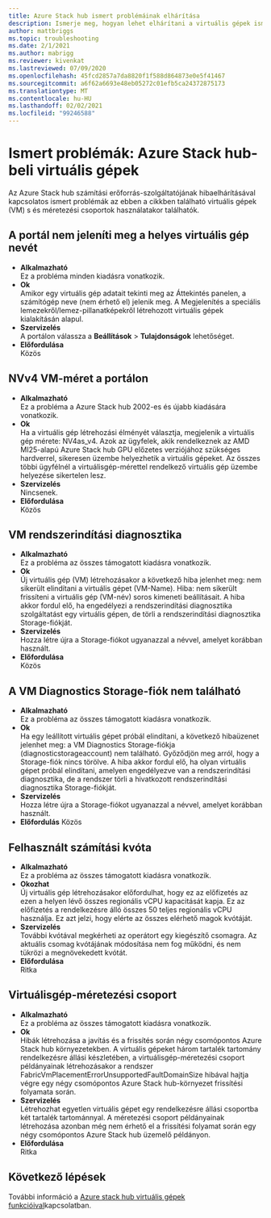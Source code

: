 ```yaml
---
title: Azure Stack hub ismert problémáinak elhárítása
description: Ismerje meg, hogyan lehet elhárítani a virtuális gépek ismert problémáit Azure Stack hub-on
author: mattbriggs
ms.topic: troubleshooting
ms.date: 2/1/2021
ms.author: mabrigg
ms.reviewer: kivenkat
ms.lastreviewed: 07/09/2020
ms.openlocfilehash: 45fcd2857a7da8820f1f588d864873e0e5f41467
ms.sourcegitcommit: a6f62a6693e48eb05272c01efb5ca24372875173
ms.translationtype: MT
ms.contentlocale: hu-HU
ms.lasthandoff: 02/02/2021
ms.locfileid: "99246588"
---
```

# <a name="known-issues-vms-on-azure-stack-hub"></a>Ismert problémák: Azure Stack hub-beli virtuális gépek

Az Azure Stack hub számítási erőforrás-szolgáltatójának hibaelhárításával kapcsolatos ismert problémák az ebben a cikkben található virtuális gépek (VM) s és méretezési csoportok használatakor találhatók.

## <a name="portal-doesnt-show-correct-vm-name"></a>A portál nem jeleníti meg a helyes virtuális gép nevét
- **Alkalmazható**  
    Ez a probléma minden kiadásra vonatkozik.  
- **Ok**  
    Amikor egy virtuális gép adatait tekinti meg az Áttekintés panelen, a számítógép neve (nem érhető el) jelenik meg. A Megjelenítés a speciális lemezekről/lemez-pillanatképekről létrehozott virtuális gépek kialakításán alapul.  
- **Szervizelés**  
    A portálon válassza a **Beállítások**  >  **Tulajdonságok** lehetőséget.
- **Előfordulása**  
    Közös  

## <a name="nvv4-vm-size-on-portal"></a>NVv4 VM-méret a portálon
- **Alkalmazható**  
    Ez a probléma a Azure Stack hub 2002-es és újabb kiadására vonatkozik.  
- **Ok**  
    Ha a virtuális gép létrehozási élményét választja, megjelenik a virtuális gép mérete: NV4as_v4. Azok az ügyfelek, akik rendelkeznek az AMD MI25-alapú Azure Stack hub GPU előzetes verziójához szükséges hardverrel, sikeresen üzembe helyezhetik a virtuális gépeket. Az összes többi ügyfélnél a virtuálisgép-mérettel rendelkező virtuális gép üzembe helyezése sikertelen lesz.  
- **Szervizelés**  
    Nincsenek.  
- **Előfordulása**  
    Közös  

## <a name="vm-boot-diagnostics"></a>VM rendszerindítási diagnosztika
- **Alkalmazható**  
    Ez a probléma az összes támogatott kiadásra vonatkozik.  
- **Ok**  
    Új virtuális gép (VM) létrehozásakor a következő hiba jelenhet meg: nem sikerült elindítani a virtuális gépet (VM-Name). Hiba: nem sikerült frissíteni a virtuális gép (VM-név) soros kimeneti beállításait. A hiba akkor fordul elő, ha engedélyezi a rendszerindítási diagnosztika szolgáltatást egy virtuális gépen, de törli a rendszerindítási diagnosztika Storage-fiókját.  
- **Szervizelés**  
    Hozza létre újra a Storage-fiókot ugyanazzal a névvel, amelyet korábban használt.
- **Előfordulása**  
    Közös  

## <a name="vm-diagnostics-storage-account-not-found"></a>A VM Diagnostics Storage-fiók nem található
- **Alkalmazható**  
    Ez a probléma az összes támogatott kiadásra vonatkozik.  
- **Ok**  
    Ha egy leállított virtuális gépet próbál elindítani, a következő hibaüzenet jelenhet meg: a VM Diagnostics Storage-fiókja (diagnosticstorageaccount) nem található. Győződjön meg arról, hogy a Storage-fiók nincs törölve. A hiba akkor fordul elő, ha olyan virtuális gépet próbál elindítani, amelyen engedélyezve van a rendszerindítási diagnosztika, de a rendszer törli a hivatkozott rendszerindítási diagnosztika Storage-fiókját.  
- **Szervizelés**  
    Hozza létre újra a Storage-fiókot ugyanazzal a névvel, amelyet korábban használt.  
- **Előfordulás** Közös  

## <a name="consumed-compute-quota"></a>Felhasznált számítási kvóta
- **Alkalmazható**  
    Ez a probléma az összes támogatott kiadásra vonatkozik.  
- **Okozhat**   
    Új virtuális gép létrehozásakor előfordulhat, hogy ez az előfizetés az ezen a helyen lévő összes regionális vCPU kapacitását kapja. Ez az előfizetés a rendelkezésre álló összes 50 teljes regionális vCPU használja. Ez azt jelzi, hogy elérte az összes elérhető magok kvótáját.  
- **Szervizelés**  
    További kvótával megkérheti az operátort egy kiegészítő csomagra. Az aktuális csomag kvótájának módosítása nem fog működni, és nem tükrözi a megnövekedett kvótát.
- **Előfordulása**  
    Ritka  

## <a name="virtual-machine-scale-set"></a>Virtuálisgép-méretezési csoport

-  **Alkalmazható**  
    Ez a probléma az összes támogatott kiadásra vonatkozik.  
- **Ok**  
    Hibák létrehozása a javítás és a frissítés során négy csomópontos Azure Stack hub környezetekben. A virtuális gépeket három tartalék tartomány rendelkezésre állási készletében, a virtuálisgép-méretezési csoport példányainak létrehozásakor a rendszer FabricVmPlacementErrorUnsupportedFaultDomainSize hibával hajtja végre egy négy csomópontos Azure Stack hub-környezet frissítési folyamata során.  
- **Szervizelés**  
    Létrehozhat egyetlen virtuális gépet egy rendelkezésre állási csoportba két tartalék tartománnyal. A méretezési csoport példányainak létrehozása azonban még nem érhető el a frissítési folyamat során egy négy csomópontos Azure Stack hub üzemelő példányon.  
- **Előfordulása**  
    Ritka  

## <a name="next-steps"></a>Következő lépések

További információ a [Azure stack hub virtuális gépek funkcióival](azure-stack-vm-considerations.md)kapcsolatban.
